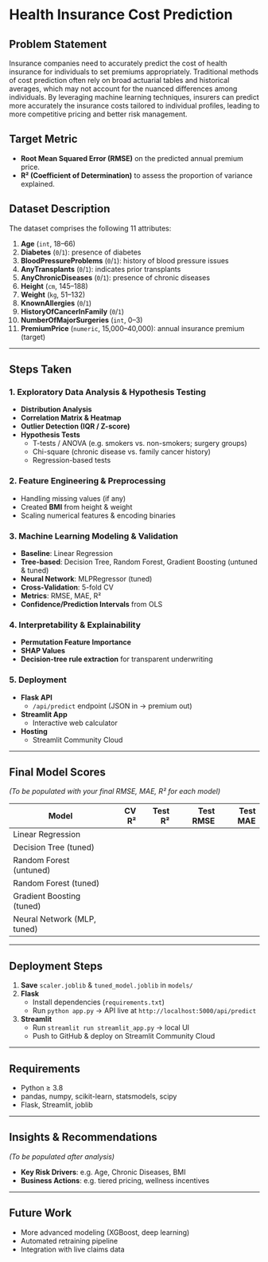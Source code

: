# Health Insurance Cost Prediction

## Problem Statement
Insurance companies need to accurately predict the cost of health insurance for individuals to set premiums appropriately. Traditional methods of cost prediction often rely on broad actuarial tables and historical averages, which may not account for the nuanced differences among individuals. By leveraging machine learning techniques, insurers can predict more accurately the insurance costs tailored to individual profiles, leading to more competitive pricing and better risk management.

## Target Metric
- **Root Mean Squared Error (RMSE)** on the predicted annual premium price.  
- **R² (Coefficient of Determination)** to assess the proportion of variance explained.

## Dataset Description
The dataset comprises the following 11 attributes:
1. **Age** (`int`, 18–66)  
2. **Diabetes** (`0`/`1`): presence of diabetes  
3. **BloodPressureProblems** (`0`/`1`): history of blood pressure issues  
4. **AnyTransplants** (`0`/`1`): indicates prior transplants  
5. **AnyChronicDiseases** (`0`/`1`): presence of chronic diseases  
6. **Height** (`cm`, 145–188)  
7. **Weight** (`kg`, 51–132)  
8. **KnownAllergies** (`0`/`1`)  
9. **HistoryOfCancerInFamily** (`0`/`1`)  
10. **NumberOfMajorSurgeries** (`int`, 0–3)  
11. **PremiumPrice** (`numeric`, 15,000–40,000): annual insurance premium (target)

---

## Steps Taken

### 1. Exploratory Data Analysis & Hypothesis Testing
- **Distribution Analysis**  
- **Correlation Matrix & Heatmap**  
- **Outlier Detection (IQR / Z-score)**  
- **Hypothesis Tests**  
  - T-tests / ANOVA (e.g. smokers vs. non-smokers; surgery groups)  
  - Chi-square (chronic disease vs. family cancer history)  
  - Regression-based tests  

### 2. Feature Engineering & Preprocessing
- Handling missing values (if any)  
- Created **BMI** from height & weight  
- Scaling numerical features & encoding binaries  

### 3. Machine Learning Modeling & Validation
- **Baseline**: Linear Regression  
- **Tree-based**: Decision Tree, Random Forest, Gradient Boosting (untuned & tuned)  
- **Neural Network**: MLPRegressor (tuned)  
- **Cross-Validation**: 5-fold CV  
- **Metrics**: RMSE, MAE, R²  
- **Confidence/Prediction Intervals** from OLS  

### 4. Interpretability & Explainability
- **Permutation Feature Importance**  
- **SHAP Values**  
- **Decision-tree rule extraction** for transparent underwriting  

### 5. Deployment
- **Flask API**  
  - `/api/predict` endpoint (JSON in → premium out)  
- **Streamlit App**  
  - Interactive web calculator  
- **Hosting**  
  - Streamlit Community Cloud  

---

## Final Model Scores
*(To be populated with your final RMSE, MAE, R² for each model)*

| Model                       | CV R²  | Test R² | Test RMSE | Test MAE |
|-----------------------------|-------:|--------:|----------:|---------:|
| Linear Regression           |        |         |           |          |
| Decision Tree (tuned)       |        |         |           |          |
| Random Forest (untuned)     |        |         |           |          |
| Random Forest (tuned)       |        |         |           |          |
| Gradient Boosting (tuned)   |        |         |           |          |
| Neural Network (MLP, tuned) |        |         |           |          |

---

## Deployment Steps
1. **Save** `scaler.joblib` & `tuned_model.joblib` in `models/`  
2. **Flask**  
   - Install dependencies (`requirements.txt`)  
   - Run `python app.py` → API live at `http://localhost:5000/api/predict`  
3. **Streamlit**  
   - Run `streamlit run streamlit_app.py` → local UI  
   - Push to GitHub & deploy on Streamlit Community Cloud  

---

## Requirements
- Python ≥ 3.8 
- pandas, numpy, scikit-learn, statsmodels, scipy  
- Flask, Streamlit, joblib  

---

## Insights & Recommendations
*(To be populated after analysis)*

- **Key Risk Drivers**: e.g. Age, Chronic Diseases, BMI  
- **Business Actions**: e.g. tiered pricing, wellness incentives  

---

## Future Work
- More advanced modeling (XGBoost, deep learning)  
- Automated retraining pipeline  
- Integration with live claims data  
